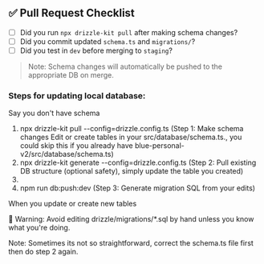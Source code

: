 ## ✅ Pull Request Checklist

- [ ] Did you run `npx drizzle-kit pull` after making schema changes?
- [ ] Did you commit updated `schema.ts` and `migrations/`?
- [ ] Did you test in `dev` before merging to `staging`?

> Note: Schema changes will automatically be pushed to the appropriate DB on merge.

### Steps for updating local database:

Say you don't have schema

1. npx drizzle-kit pull --config=drizzle.config.ts (Step 1: Make schema changes
   Edit or create tables in your src/database/schema.ts., you could skip this if you already have blue-personal-v2/src/database/schema.ts)
2. npx drizzle-kit generate --config=drizzle.config.ts (Step 2: Pull existing DB structure (optional safety), simply update the table you created)
3.
4. npm run db:push:dev (Step 3: Generate migration SQL from your edits)
<!-- 4. npm run migrate:dev -->

When you update or create new tables

🚨 Warning: Avoid editing drizzle/migrations/\*.sql by hand unless you know what you're doing.

Note: Sometimes its not so straightforward, correct the schema.ts file first then do step 2 again.
